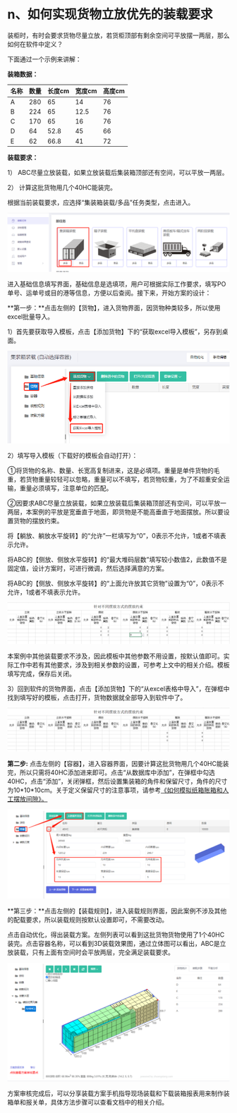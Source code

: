 # n、如何实现货物立放优先的装载要求

装柜时，有时会要求货物尽量立放，若货柜顶部有剩余空间可平放摆一两层，那么如何在软件中定义？

下面通过一个示例来讲解：

**装箱数据：**

| 名称 | 数量 | 长度cm | 宽度cm | 高度cm |
| :--- | :--- | :--- | :--- | :--- |
| A | 280 | 65 | 14 | 76 |
| B | 224 | 65 | 12.5 | 76 |
| C | 170 | 65 | 16 | 76 |
| D | 64 | 52.8 | 45 | 66 |
| E | 62 | 66.8 | 41 | 72 |

**装载要求：**

1） ABC尽量立放装载，如果立放装载后集装箱顶部还有空间，可以平放一两层。

2） 计算这批货物用几个40HC能装完。

根据当前装载要求，应选择“集装箱装载/多品”任务类型，点击进入。

![](../../.gitbook/assets/0%20%2817%29.png)

进入基础信息填写界面，基础信息是选填项，用户可根据实际工作要求，填写PO单号、运单号或目的港等信息，方便以后查阅。接下来，开始方案的设计：

**第一步：**点击左侧的【货物】，进入货物界面，因货物种类较多，所以使用excel批量导入。

1）首先要获取导入模板，点击【添加货物】下的“获取excel导入模板”，另存到桌面。

![](../../.gitbook/assets/1%20%2813%29.png)

2）填写导入模板（下载好的模板会自动打开）：

①将货物的名称、数量、长宽高复制进来，这是必填项。重量是单件货物的毛重，若货物重量较轻可以忽略，重量可以不填写，若货物较重，为了不超重安全运输，重量必须填写，注意单位的匹配。

②因要求ABC尽量立放装载，如果立放装载后集装箱顶部还有空间，可以平放一两层，本案例的平放是宽垂直于地面，即货物是不能高垂直于地面摆放。所以要设置货物的摆放约束。

将【躺放、躺放水平旋转】的“允许”一栏填写为“0”，0表示不允许，1或者不填表示允许。

将ABC的【侧放、侧放水平旋转】的“最大堆码层数”填写较小数值2，此数值不是固定值，设计方案时，可进行微调，然后选择满意的方案。

将ABC的【侧放、侧放水平旋转】的“上面允许放其它货物”设置为“0”，0表示不允许，1或者不填表示允许。

![](../../.gitbook/assets/2%20%2813%29.png)

本案例中其他装载要求不涉及，因此模板中其他参数不用设置，按默认值即可。实际工作中若有其他要求，涉及到相关参数的设置，可参考上文中的相关介绍。模板填写完成，保存后关闭。

3）回到软件的货物界面，点击【添加货物】下的“从excel表格中导入”，在弹框中找到填写好的模板，点击打开，货物数据就全部导入到软件中了。

![](../../.gitbook/assets/3%20%2812%29.png)

**第二步:** 点击左侧的【容器】，进入容器界面，因要计算这批货物用几个40HC能装完，所以只需将40HC添加进来即可。点击“从数据库中添加”，在弹框中勾选40HC，点击“添加”，关闭弹框，然后设置集装箱的角件和保留尺寸，角件的尺寸为10\*10\*10cm。关于定义保留尺寸的注意事项，请参考[《如何模拟纸箱胀箱和人工摆放间隙》。]()

![](../../.gitbook/assets/4%20%2811%29.png)

**第三步：**点击左侧的【装载规则】，进入装载规则界面，因此案例不涉及其他的配载要求，所以装载规则按默认设置即可，不需要改动。

点击自动优化，得出装载方案。左侧列表可以看到这批货物货物使用了1个40HC装完。点击容器名称，可以看到3D装载效果图，通过立体图可以看出，ABC是立放装载，只有上面有空间时会平放两层，完全满足装载要求。

![](../../.gitbook/assets/5%20%2812%29.png)

方案审核完成后，可以分享装载方案手机指导现场装载和下载装箱报表用来制作装箱单和报关单，具体方法步骤可以查看文档中的相关介绍。

